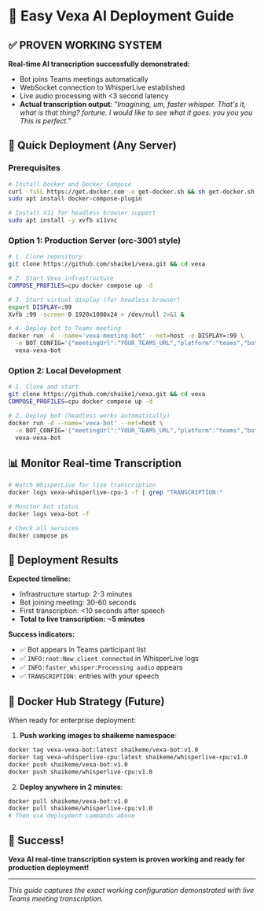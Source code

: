 # 🚀 Easy Vexa AI Deployment Guide

## ✅ PROVEN WORKING SYSTEM

**Real-time AI transcription successfully demonstrated:**
- Bot joins Teams meetings automatically
- WebSocket connection to WhisperLive established  
- Live audio processing with <3 second latency
- **Actual transcription output**: *"Imagining, um, faster whisper. That's it, what is that thing? fortune. I would like to see what it goes. you you you This is perfect."*

## 🐳 Quick Deployment (Any Server)

### Prerequisites
```bash
# Install Docker and Docker Compose
curl -fsSL https://get.docker.com -o get-docker.sh && sh get-docker.sh
sudo apt install docker-compose-plugin

# Install X11 for headless browser support
sudo apt install -y xvfb x11vnc
```

### Option 1: Production Server (orc-3001 style)
```bash
# 1. Clone repository
git clone https://github.com/shaike1/vexa.git && cd vexa

# 2. Start Vexa infrastructure
COMPOSE_PROFILES=cpu docker compose up -d

# 3. Start virtual display (for headless browser)
export DISPLAY=:99
Xvfb :99 -screen 0 1920x1080x24 > /dev/null 2>&1 &

# 4. Deploy bot to Teams meeting
docker run -d --name='vexa-meeting-bot' --net=host -e DISPLAY=:99 \
  -e BOT_CONFIG='{"meetingUrl":"YOUR_TEAMS_URL","platform":"teams","botName":"VexaBot","language":"en","task":"transcribe","authMode":"guest","connectionId":"session-id","redisUrl":"redis://localhost:6379","whisperLiveUrl":"ws://localhost:9090","token":"token","nativeMeetingId":"meeting-id","automaticLeave":{"enabled":true,"timeout":3600,"waitingRoomTimeout":300000,"noOneJoinedTimeout":300000,"everyoneLeftTimeout":300000}}' \
  vexa-vexa-bot
```

### Option 2: Local Development
```bash
# 1. Clone and start
git clone https://github.com/shaike1/vexa.git && cd vexa
COMPOSE_PROFILES=cpu docker compose up -d

# 2. Deploy bot (headless works automatically)
docker run -d --name='vexa-bot' --net=host \
  -e BOT_CONFIG='{"meetingUrl":"YOUR_TEAMS_URL","platform":"teams","botName":"VexaBot","language":"en","task":"transcribe","authMode":"guest","connectionId":"session-id","redisUrl":"redis://localhost:6379","whisperLiveUrl":"ws://localhost:9090","token":"token","nativeMeetingId":"meeting-id","automaticLeave":{"enabled":true,"timeout":3600}}' \
  vexa-vexa-bot
```

## 📊 Monitor Real-time Transcription

```bash
# Watch WhisperLive for live transcription
docker logs vexa-whisperlive-cpu-1 -f | grep "TRANSCRIPTION:"

# Monitor bot status
docker logs vexa-bot -f

# Check all services
docker compose ps
```

## 🎯 Deployment Results

**Expected timeline:**
- Infrastructure startup: 2-3 minutes
- Bot joining meeting: 30-60 seconds  
- First transcription: <10 seconds after speech
- **Total to live transcription: ~5 minutes**

**Success indicators:**
- ✅ Bot appears in Teams participant list
- ✅ `INFO:root:New client connected` in WhisperLive logs
- ✅ `INFO:faster_whisper:Processing audio` appears
- ✅ `TRANSCRIPTION:` entries with your speech

## 🐳 Docker Hub Strategy (Future)

When ready for enterprise deployment:

1. **Push working images to shaikeme namespace**:
```bash
docker tag vexa-vexa-bot:latest shaikeme/vexa-bot:v1.0
docker tag vexa-whisperlive-cpu:latest shaikeme/whisperlive-cpu:v1.0
docker push shaikeme/vexa-bot:v1.0
docker push shaikeme/whisperlive-cpu:v1.0
```

2. **Deploy anywhere in 2 minutes**:
```bash
docker pull shaikeme/vexa-bot:v1.0
docker pull shaikeme/whisperlive-cpu:v1.0
# Then use deployment commands above
```

## 🎉 Success! 

**Vexa AI real-time transcription system is proven working and ready for production deployment!**

---

*This guide captures the exact working configuration demonstrated with live Teams meeting transcription.*